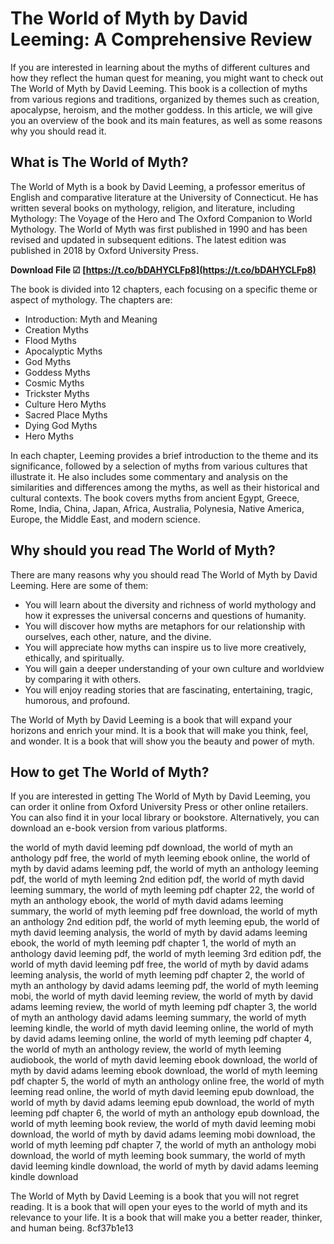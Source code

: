 # The World of Myth by David Leeming: A Comprehensive Review
  
If you are interested in learning about the myths of different cultures and how they reflect the human quest for meaning, you might want to check out The World of Myth by David Leeming. This book is a collection of myths from various regions and traditions, organized by themes such as creation, apocalypse, heroism, and the mother goddess. In this article, we will give you an overview of the book and its main features, as well as some reasons why you should read it.
  
## What is The World of Myth?
  
The World of Myth is a book by David Leeming, a professor emeritus of English and comparative literature at the University of Connecticut. He has written several books on mythology, religion, and literature, including Mythology: The Voyage of the Hero and The Oxford Companion to World Mythology. The World of Myth was first published in 1990 and has been revised and updated in subsequent editions. The latest edition was published in 2018 by Oxford University Press.
 
**Download File ☑ [https://t.co/bDAHYCLFp8](https://t.co/bDAHYCLFp8)**


  
The book is divided into 12 chapters, each focusing on a specific theme or aspect of mythology. The chapters are:
  
- Introduction: Myth and Meaning
- Creation Myths
- Flood Myths
- Apocalyptic Myths
- God Myths
- Goddess Myths
- Cosmic Myths
- Trickster Myths
- Culture Hero Myths
- Sacred Place Myths
- Dying God Myths
- Hero Myths

In each chapter, Leeming provides a brief introduction to the theme and its significance, followed by a selection of myths from various cultures that illustrate it. He also includes some commentary and analysis on the similarities and differences among the myths, as well as their historical and cultural contexts. The book covers myths from ancient Egypt, Greece, Rome, India, China, Japan, Africa, Australia, Polynesia, Native America, Europe, the Middle East, and modern science.
  
## Why should you read The World of Myth?
  
There are many reasons why you should read The World of Myth by David Leeming. Here are some of them:

- You will learn about the diversity and richness of world mythology and how it expresses the universal concerns and questions of humanity.
- You will discover how myths are metaphors for our relationship with ourselves, each other, nature, and the divine.
- You will appreciate how myths can inspire us to live more creatively, ethically, and spiritually.
- You will gain a deeper understanding of your own culture and worldview by comparing it with others.
- You will enjoy reading stories that are fascinating, entertaining, tragic, humorous, and profound.

The World of Myth by David Leeming is a book that will expand your horizons and enrich your mind. It is a book that will make you think, feel, and wonder. It is a book that will show you the beauty and power of myth.
  
## How to get The World of Myth?
  
If you are interested in getting The World of Myth by David Leeming, you can order it online from Oxford University Press or other online retailers. You can also find it in your local library or bookstore. Alternatively, you can download an e-book version from various platforms.
 
the world of myth david leeming pdf download,  the world of myth an anthology pdf free,  the world of myth leeming ebook online,  the world of myth by david adams leeming pdf,  the world of myth an anthology leeming pdf,  the world of myth leeming 2nd edition pdf,  the world of myth david leeming summary,  the world of myth leeming pdf chapter 22,  the world of myth an anthology ebook,  the world of myth david adams leeming summary,  the world of myth leeming pdf free download,  the world of myth an anthology 2nd edition pdf,  the world of myth leeming epub,  the world of myth david leeming analysis,  the world of myth by david adams leeming ebook,  the world of myth leeming pdf chapter 1,  the world of myth an anthology david leeming pdf,  the world of myth leeming 3rd edition pdf,  the world of myth david leeming pdf free,  the world of myth by david adams leeming analysis,  the world of myth leeming pdf chapter 2,  the world of myth an anthology by david adams leeming pdf,  the world of myth leeming mobi,  the world of myth david leeming review,  the world of myth by david adams leeming review,  the world of myth leeming pdf chapter 3,  the world of myth an anthology david adams leeming summary,  the world of myth leeming kindle,  the world of myth david leeming online,  the world of myth by david adams leeming online,  the world of myth leeming pdf chapter 4,  the world of myth an anthology review,  the world of myth leeming audiobook,  the world of myth david leeming ebook download,  the world of myth by david adams leeming ebook download,  the world of myth leeming pdf chapter 5,  the world of myth an anthology online free,  the world of myth leeming read online,  the world of myth david leeming epub download,  the world of myth by david adams leeming epub download,  the world of myth leeming pdf chapter 6,  the world of myth an anthology epub download,  the world of myth leeming book review,  the world of myth david leeming mobi download,  the world of myth by david adams leeming mobi download,  the world of myth leeming pdf chapter 7,  the world of myth an anthology mobi download,  the world of myth leeming book summary,  the world of myth david leeming kindle download,  the world of myth by david adams leeming kindle download
  
The World of Myth by David Leeming is a book that you will not regret reading. It is a book that will open your eyes to the world of myth and its relevance to your life. It is a book that will make you a better reader, thinker, and human being.
 8cf37b1e13
 
